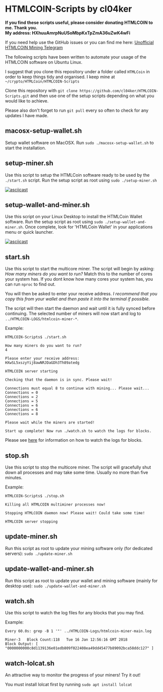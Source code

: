 # HTMLCOIN-Scripts by cl04ker

**If you find these scripts useful, please consider donating HTMLCOIN to me. Thank you.  
My address: HXhuuAmrpNuUSoMbpKxTpZmA36uZwK4wFi**

If you need help use the GitHub issues or you can find me here: [Unofficial HTMLCOIN Mining Telegram](https://t.me/joinchat/GE3Ziw0pCU5lFZvoACOJwg)

The following scripts have been written to automate your usage of the HTMLCOIN software on Ubuntu Linux.

I suggest that you clone this repository under a folder called ```HTMLCoin``` in order to keep things tidy and organised. I keep mine at ```~/crypto/HTMLCoin/HTMLCOIN-Scripts```

Clone this repository with ```git clone https://github.com/cl04ker/HTMLCOIN-Scripts.git``` and then use one of the setup scripts depending on what you would like to achieve.

Please also don't forget to run ```git pull``` every so often to check for any updates I have made.

## macosx-setup-wallet.sh

Setup wallet software on MacOSX. Run ```sudo ./macosx-setup-wallet.sh``` to start the installation.

## setup-miner.sh
Use this script to setup the HTMLCoin software ready to be used by the ```./start.sh``` script. Run the setup script as root using ```sudo ./setup-miner.sh```

[![asciicast](https://asciinema.org/a/L9sMKX8ZS6AWG6CnKAeCBYKNv.png)](https://asciinema.org/a/L9sMKX8ZS6AWG6CnKAeCBYKNv)

## setup-wallet-and-miner.sh
Use this script on your Linux Desktop to install the HTMLCoin Wallet software. Run the setup script as root using ```sudo ./setup-wallet-and-miner.sh```. Once complete, look for 'HTMLCoin Wallet' in your applications menu or quick launcher.

[![asciicast](https://asciinema.org/a/snVs8FtdrDOAIXfcPvjlDrQxO.png)](https://asciinema.org/a/snVs8FtdrDOAIXfcPvjlDrQxO)

## start.sh
Use this script to start the multicore miner. The script will begin by asking: *How many miners do you want to run?* Match this to the number of cores your system has. If you dont know how many cores your system has, you can run ```nproc``` to find out.

You will then be asked to enter your receive address. *I recommend that you copy this from your wallet and then paste it into the terminal if possible.*

The script will then start the daemon and wait until it is fully synced before continuing. The selected number of miners will now start and log to ```../HTMLCOIN-LOGS/htmlcoin-miner-*```.

Example:
~~~
HTMLCOIN-Scripts$ ./start.sh

How many miners do you want to run?
4

Please enter your receive address:
HXwSL5xszyYij8awNRJDaGDh3Th89atedg

HTMLCOIN server starting

Checking that the daemon is in sync. Please wait!

Connections must equal 8 to continue with mining... Please wait...
Connections = 0
Connections = 2
Connections = 5
Connections = 6
Connections = 6
Connections = 8

Please wait while the miners are started!

Start up complete! Now run ./watch.sh to watch the logs for blocks.
~~~

Please see [here](#watch) for information on how to watch the logs for blocks.


## stop.sh

Use this script to stop the multicore miner. The script will gracefully shut down all processes and may take some time. Usually no more than five minutes.

Example:
~~~
HTMLCOIN-Scripts$ ./stop.sh

Killing all HTMLCOIN multiminer processes now!

Stopping HTMLCOIN daemon now! Please wait! Could take some time!

HTMLCOIN server stopping
~~~

## update-miner.sh
Run this script as root to update your mining software only (for dedicated servers): ```sudo ./update-miner.sh```

## update-wallet-and-miner.sh
Run this script as root to update your wallet and mining software (mainly for desktop use): ```sudo ./update-wallet-and-miner.sh```

## watch.sh <a name="watch"></a>

Use this script to watch the log files for any blocks that you may find.

Example:
~~~
Every 60.0s: grep -B 1 '"' ../HTMLCOIN-Logs/htmlcoin-miner-main.log

Miner-3   Block Count:118   Tue 16 Jan 12:56:16 GMT 2018
Block Output: [   "0000000000c8d1139136e01edb809f022408ea49dd45477b89092bca58ddc127" ]
~~~

## watch-lolcat.sh

An attractive way to monitor the progress of your miners! Try it out!

You must install lolcat first by running ```sudo apt install lolcat```
